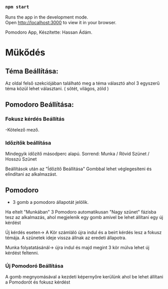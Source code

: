 ### `npm start`

Runs the app in the development mode.\
Open [http://localhost:3000](http://localhost:3000) to view it in your browser.

Pomodoro App, Készítette: Hassan Ádám.

# Mükődés 

## Téma Beállítása:

Az oldal felső szekciójában található meg a téma választó ahol 3 egyszerű téma közül lehet választani. ( sötét, világos, zöld )

## Pomodoro Beállítása: 

### Fokusz kérdés Beállítás
-Kötelező mező.

### Időzítők beállítása
Mindegyik ídőzítő másodperc alapú. 
Sorrend: Munka / Rövid Szünet / Hosszú Szünet

Beállítások után az "Ídőzítő Beállítása" Gombbal lehet véglegesíteni és elindítani az alkalmazást.

## Pomodoro

- 3 gomb a pomodoro állapotát jelölik.

Ha eltelt "Munkában" 3 Pomodoro automatikusan "Nagy szünet" fázisba tesz az alkalmazás, ahol megjelenik egy gomb amivel be lehet állítani egy új kérdést

Új kérdés eseten-> A Kör számláló újra indul és a beírt kérdés lesz a fokusz témája. A szünetek ideje vissza állnak az eredeti állapotra.

Munka folyatatásánál-> újra indul és majd megint 3 kör múlva lehet új kérdést feltenni.


### Új Pomodoró Beállítása

A gomb megnyomásával a kezdeti képernyőre kerülünk ahol be lehet állítani a Pomodorót és fokusz kérdést
